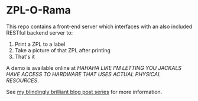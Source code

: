 # ZPL-O-Rama

This repo contains a front-end server which interfaces with an also included RESTful backend server to:

1. Print a ZPL to a label
2. Take a picture of that ZPL after printing
3. That's it

A demo is available online at _HAHAHA LIKE I'M LETTING YOU JACKALS HAVE ACCESS TO HARDWARE THAT USES ACTUAL PHYSICAL RESOURCES_.

See [my blindingly brilliant blog post series](https://www.jasonscheirer.com/tags/zpl-o-rama/) for more information.
